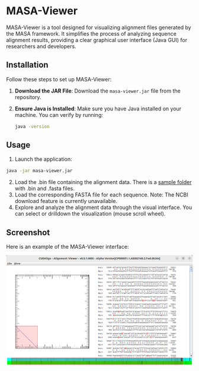 # MASA-Viewer

MASA-Viewer is a tool designed for visualizing alignment files generated by the MASA framework. It simplifies the process of analyzing sequence alignment results, providing a clear graphical user interface (Java GUI) for researchers and developers.

## Installation

Follow these steps to set up MASA-Viewer:

1. **Download the JAR File**:
   Download the `masa-viewer.jar` file from the repository.

2. **Ensure Java is Installed**:
   Make sure you have Java installed on your machine. You can verify by running:
   ```bash
   java -version
   ```

## Usage

1. Launch the application:

```bash
java -jar masa-viewer.jar
```

2. Load the .bin file containing the alignment data. There is a [sample folder](sample) with .bin and .fasta files.
3. Load the corresponding FASTA file for each sequence.
   Note: The NCBI download feature is currently unavailable.
4. Explore and analyze the alignment data through the visual interface. You can select or drilldown the visualization (mouse scroll wheel).


## Screenshot

Here is an example of the MASA-Viewer interface:

![MASA-Viewer Screenshot](docs/screenshot.png)



